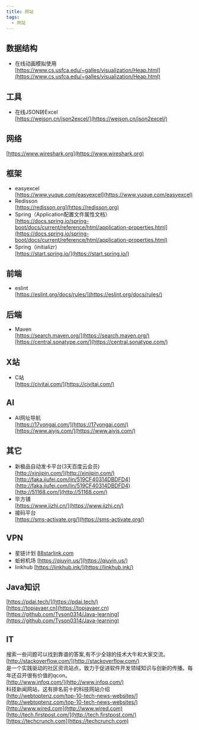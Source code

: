 ```yaml
---
title: 网站
tags:
  - 网站
---
```


## 数据结构
- 在线动画模拟使用
[https://www.cs.usfca.edu/~galles/visualization/Heap.html](https://www.cs.usfca.edu/~galles/visualization/Heap.html)  

## 工具
- 在线JSON转Excel  
[https://wejson.cn/json2excel/](https://wejson.cn/json2excel/)  

## 网络
[https://www.wireshark.org](https://www.wireshark.org)  

## 框架
- easyexcel  
[https://www.yuque.com/easyexcel](https://www.yuque.com/easyexcel)  
- Redisson  
[https://redisson.org](https://redisson.org)
- Spring（Application配置文件属性文档）  
[https://docs.spring.io/spring-boot/docs/current/reference/html/application-properties.html](https://docs.spring.io/spring-boot/docs/current/reference/html/application-properties.html)  
- Spring（initializr）  
[https://start.spring.io/](https://start.spring.io/)  

## 前端
- eslint  
[https://eslint.org/docs/rules/](https://eslint.org/docs/rules/)  

## 后端
- Maven  
[https://search.maven.org/](https://search.maven.org/)  
[https://central.sonatype.com/](https://central.sonatype.com/)  

## X站
- C站  
[https://civitai.com/](https://civitai.com/)  

## AI
- AI网址导航  
[https://17yongai.com/](https://17yongai.com/)  
[https://www.aiyjs.com/](https://www.aiyjs.com/)

## 其它
- 新极品自动发卡平台(3天百度云会员)  
[http://xinjipin.com/](http://xinjipin.com/)  
[http://faka.jiufei.com/lin/519CF40314DBDFD4](http://faka.jiufei.com/lin/519CF40314DBDFD4)  
[http://51168.com/](http://51168.com/)  
- 毕方铺    
[https://www.iizhi.cn/](https://www.iizhi.cn/)  
- 接码平台  
[https://sms-activate.org/](https://sms-activate.org/)  

## VPN
- 星链计划
[88starlink.com](88starlink.com)  
- 蚯蚓机场
[https://qiuyin.us/](https://qiuyin.us/) 
- linkhub
[https://linkhub.ink/](https://linkhub.ink/) 

## Java知识
[https://pdai.tech/](https://pdai.tech/)  
[https://topjavaer.cn](https://topjavaer.cn)  
[https://github.com/Tyson0314/Java-learning](https://github.com/Tyson0314/Java-learning)  

## IT
搜索一些问题可以找到靠谱的答案,有不少全球的技术大牛和大家交流。  
[http://stackoverflow.com/](http://stackoverflow.com/)  
是一个实践驱动的社区资讯站点，致力于促进软件开发领域知识与创新的传播。每年还召开很有价值的qcon。  
[http://www.infoq.com/](http://www.infoq.com/)  
科技新闻网站，这有排名前十的科技网站介绍  
[http://webtoptenz.com/top-10-tech-news-websites/](http://webtoptenz.com/top-10-tech-news-websites/)  
[http://www.wired.com](http://www.wired.com)  
[http://tech.firstpost.com/](http://tech.firstpost.com/)  
[https://techcrunch.com](https://techcrunch.com)  

